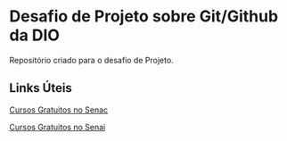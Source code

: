 # Desafio de Projeto sobre Git/Github da DIO
Repositório criado para o desafio de Projeto.

## Links Úteis

[Cursos Gratuitos no Senac](https://psg.rj.senac.br/Paginas/Login.aspx)

[Cursos Gratuitos no Senai](https://loja.mundosenai.com.br/rj/searchbar/index/result/modalidade/27/)



